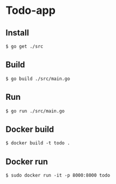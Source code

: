 
# Todo-app

## Install
```$ go get ./src```
## Build
```$ go build ./src/main.go```

## Run
```$ go run ./src/main.go```

## Docker build
```$ docker build -t todo .```

## Docker run
```$ sudo docker run -it -p 8000:8000 todo```
